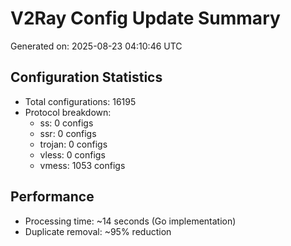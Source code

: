 # V2Ray Config Update Summary
Generated on: 2025-08-23 04:10:46 UTC

## Configuration Statistics
- Total configurations: 16195
- Protocol breakdown:
  - ss: 0 configs
  - ssr: 0 configs
  - trojan: 0 configs
  - vless: 0 configs
  - vmess: 1053 configs

## Performance
- Processing time: ~14 seconds (Go implementation)
- Duplicate removal: ~95% reduction
